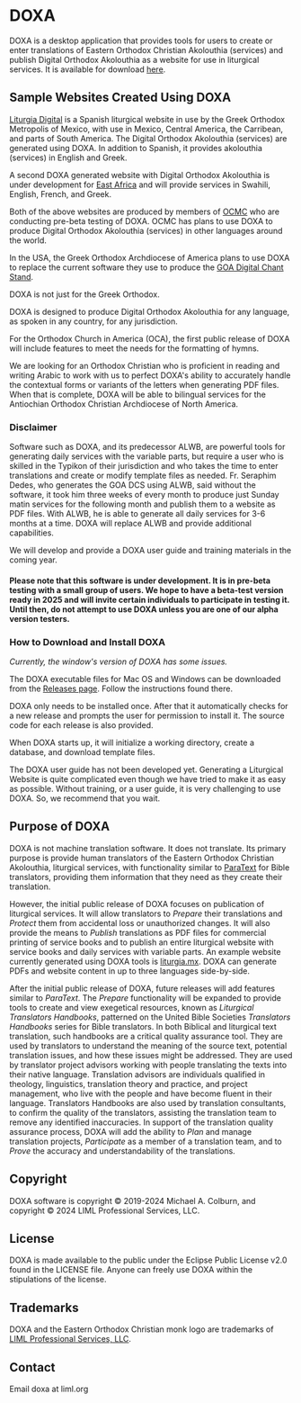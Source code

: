# DOXA

DOXA is a desktop application that provides tools for users to create or enter translations of Eastern Orthodox Christian Akolouthia (services) and publish Digital Orthodox Akolouthia as a website for use in liturgical services. It is available for download [here](https://github.com/liturgiko/doxa/releases). 

## Sample Websites Created Using DOXA

[Liturgia Digital](https://liturgia.mx) is a Spanish liturgical website in use by the Greek Orthodox Metropolis of Mexico, with use in Mexico, Central America, the Carribean, and parts of South America. The Digital Orthodox Akolouthia (services) are generated using DOXA.  In addition to Spanish, it provides akolouthia (services) in English and Greek.

A second DOXA generated website with Digital Orthodox Akolouthia is under development for [East Africa](https://eac.liml.org) and will provide services in Swahili, English, French, and Greek. 

Both of the above websites are produced by members of [OCMC](https://ocmc.org) who are conducting pre-beta testing of DOXA.  OCMC has plans to use DOXA to produce Digital Orthodox Akolouthia (services) in other languages around the world.

In the USA, the Greek Orthodox Archdiocese of America plans to use DOXA to replace the current software they use to produce the [GOA Digital Chant Stand](https://dcs.goarch.org).  

DOXA is not just for the Greek Orthodox.

DOXA is designed to produce Digital Orthodox Akolouthia for any language, as spoken in any country, for any jurisdiction.    

For the Orthodox Church in America (OCA), the first public release of DOXA will include features to meet the needs for the formatting of hymns. 

We are looking for an Orthodox Christian who is proficient in reading and writing Arabic to work with us to perfect DOXA's ability to accurately handle the contextual forms or variants of the letters when generating PDF files.  When that is complete, DOXA will be able to bilingual services for the Antiochian Orthodox Christian Archdiocese of North America. 

### Disclaimer

Software such as DOXA, and its predecessor ALWB, are powerful tools for generating daily services with the variable parts, but require a user who is skilled in the Typikon of their jurisdiction and who takes the time to enter translations and create or modify template files as needed. Fr. Seraphim Dedes, who generates the GOA DCS using ALWB, said without the software, it took him three weeks of every month to produce just Sunday matin services for the following month and publish them to a website as PDF files.  With ALWB, he is able to generate all daily services for 3-6 months at a time.  DOXA will replace ALWB and provide additional capabilities.

We will develop and provide a DOXA user guide and training materials in the coming year.

#### Please note that this software is under development.  It is in pre-beta testing with a small group of users.  We hope to have a beta-test version ready in 2025 and will invite certain individuals to participate in testing it. Until then, do not attempt to use DOXA unless you are one of our alpha version testers.

### How to Download and Install DOXA

_Currently, the window's version of DOXA has some issues._  

The DOXA executable files for Mac OS and Windows can be downloaded from the [Releases page](https://github.com/liturgiko/doxa/releases).  Follow the instructions found there.  

DOXA only needs to be installed once.  After that it automatically checks for a new release and prompts the user for permission to install it.  The source code for each release is also provided.

When DOXA starts up, it will initialize a working directory, create a database, and download template files.   

The DOXA user guide has not been developed yet.  Generating a Liturgical Website is quite complicated even though we have tried to make it as easy as possible.  Without training, or a user guide, it is very challenging to use DOXA.  So, we recommend that you wait.  

## Purpose of DOXA

DOXA is not machine translation software. It does not translate.  Its primary purpose is provide human translators of the Eastern Orthodox Christian Akolouthia, liturgical services, with functionality similar to [ParaText](https://paratext.org) for Bible translators, providing them information that they need as they create their translation.

However, the initial public release of DOXA focuses on publication of liturgical services.  It will allow translators to *Prepare* their translations and *Protect* them from accidental loss or unauthorized changes.  It will also provide the means to *Publish* translations as PDF files for commercial printing of service books and to publish an entire liturgical website with service books and daily services with variable parts.  An example website currently generated using DOXA tools is [liturgia.mx](https://liturgia.mx).  DOXA can generate PDFs and website content in up to three languages side-by-side.

After the initial public release of DOXA, future releases will add features similar to *ParaText*. The  *Prepare* functionality will be expanded to provide tools to create and view exegetical resources, known as *Liturgical Translators Handbooks*, patterned on the United Bible Societies *Translators Handbooks* series for Bible translators. In both Biblical and liturgical text translation, such handbooks are a critical quality assurance tool.  They are used by translators to understand the meaning of the source text, potential translation issues, and how these issues might be addressed.  They are used by translator project advisors working with people translating the texts into their native language. Translation advisors are individuals qualified in theology, linguistics, translation theory and practice, and project management, who live with the people and have become fluent in their language.   Translators Handbooks are also used by translation consultants, to confirm the quality of the translators, assisting the translation team to remove any identified inaccuracies.  In support of the translation quality assurance process, DOXA will add the ability to *Plan* and manage translation projects, *Participate* as a member of a translation team, and to *Prove* the accuracy and understandability of the translations.

## Copyright 

DOXA software is copyright © 2019-2024 Michael A. Colburn, and copyright © 2024 LIML Professional Services, LLC.

## License

DOXA is made available to the public under the Eclipse Public License v2.0 found in the LICENSE file.  Anyone can freely use DOXA within the stipulations of the license.

## Trademarks

DOXA and the Eastern Orthodox Christian monk logo are trademarks of [LIML Professional Services, LLC](https://liml.org). 

## Contact 

Email doxa at liml.org



